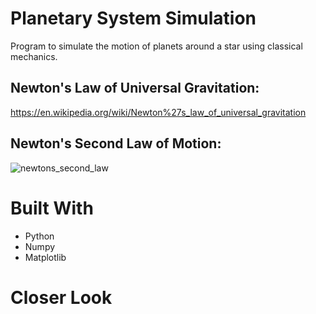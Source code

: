 # Planetary System Simulation
Program to simulate the motion of planets around a star using classical mechanics.

## Newton's Law of Universal Gravitation:

https://en.wikipedia.org/wiki/Newton%27s_law_of_universal_gravitation

## Newton's Second Law of Motion:
![newtons_second_law](https://github.com/RobertxPearce/Planetary-System-Simulation/assets/102342225/79113353-3bef-4e3b-88cc-5de8a3f662d7)

# Built With
* Python
* Numpy
* Matplotlib

# Closer Look
